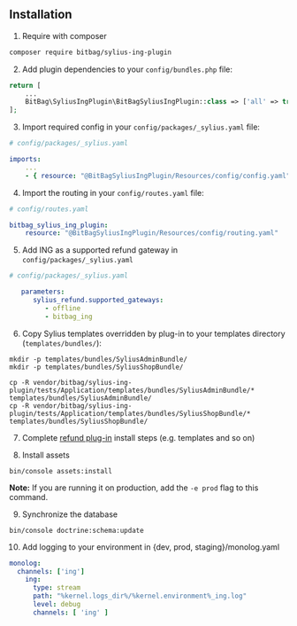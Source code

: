 ## Installation

1. Require with composer

```bash
composer require bitbag/sylius-ing-plugin
```
2. Add plugin dependencies to your `config/bundles.php` file:

```php
return [
    ...
    BitBag\SyliusIngPlugin\BitBagSyliusIngPlugin::class => ['all' => true],
];
```

3. Import required config in your `config/packages/_sylius.yaml` file:

```yaml
# config/packages/_sylius.yaml

imports:
    ...
    - { resource: "@BitBagSyliusIngPlugin/Resources/config/config.yaml" }
```

4. Import the routing in your `config/routes.yaml` file:

```yaml
# config/routes.yaml

bitbag_sylius_ing_plugin:
    resource: "@BitBagSyliusIngPlugin/Resources/config/routing.yaml"
```

5. Add ING as a supported refund gateway in `config/packages/_sylius.yaml`

```yaml
# config/packages/_sylius.yaml

   parameters:
      sylius_refund.supported_gateways:
         - offline
         - bitbag_ing
``` 

6. Copy Sylius templates overridden by plug-in to your templates directory (`templates/bundles/`):

```
mkdir -p templates/bundles/SyliusAdminBundle/
mkdir -p templates/bundles/SyliusShopBundle/

cp -R vendor/bitbag/sylius-ing-plugin/tests/Application/templates/bundles/SyliusAdminBundle/* templates/bundles/SyliusAdminBundle/
cp -R vendor/bitbag/sylius-ing-plugin/tests/Application/templates/bundles/SyliusShopBundle/* templates/bundles/SyliusShopBundle/
```

7. Complete [refund plug-in](https://github.com/Sylius/RefundPlugin) install steps (e.g. templates and so on)

8. Install assets

```
bin/console assets:install
```

**Note:** If you are running it on production, add the `-e prod` flag to this command.

9. Synchronize the database

```
bin/console doctrine:schema:update
```

10. Add logging to your environment in {dev, prod, staging}/monolog.yaml

```yaml
monolog:
  channels: ['ing']
    ing:
      type: stream
      path: "%kernel.logs_dir%/%kernel.environment%_ing.log"
      level: debug
      channels: [ 'ing' ]
```
